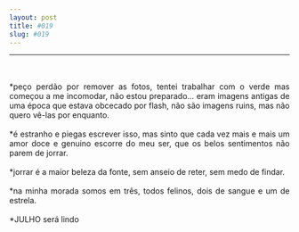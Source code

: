 ```yaml
---
layout: post
title: #019
slug: #019
---
```

---
<p class="description" style="text-align: justify;">
<br>
<br>   
*peço perdão por remover as fotos, tentei trabalhar com o verde mas começou a me incomodar, não estou preparado... eram imagens antigas de uma época que estava obcecado por flash, não são imagens ruins, mas não quero vê-las por enquanto.
<br>
<br>   
*é estranho e piegas escrever isso,  mas sinto que cada vez mais e mais um amor doce e genuino escorre do meu ser, que os belos sentimentos não parem de jorrar.
<br>
<br> 
*jorrar é a maior beleza da fonte,  sem anseio de reter, sem medo de findar. 
<br>
<br> 
*na minha morada somos em três, todos felinos, dois de sangue e um de estrela.
<br>
<br> 
*JULHO será lindo
<br>
<br> 
